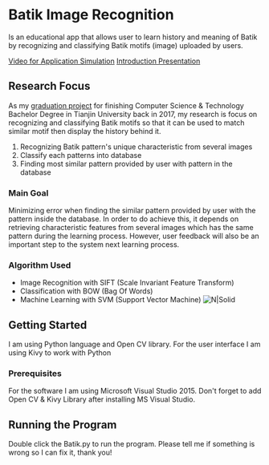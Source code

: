 # Batik Image Recognition
Is an educational app that allows user to learn history and meaning of Batik by recognizing and classifying Batik motifs (image) uploaded by users.

[Video for Application Simulation](https://drive.google.com/open?id=1ZSZ8w06kbT2Prvq0KRKQfTPsS1d6InZF)
[Introduction Presentation](https://drive.google.com/open?id=1xPbcjj85uPE7QhHale769-sBuKFGSY0z)

## Research Focus
As my [graduation project](https://drive.google.com/open?id=1zfx8tkr1wb61fqYbYHi3vU6mbEuu2baD) for finishing Computer Science & Technology Bachelor Degree in Tianjin University back in 2017, my research is focus on recognizing and classifying Batik motifs so that it can be used to match similar motif then display the history behind it.
1. Recognizing Batik pattern's unique characteristic from several images
2. Classify each patterns into database
3. Finding most similar pattern provided by user with pattern in the database

### Main Goal
Minimizing error when finding the similar pattern provided by user with the pattern inside the database. In order to do achieve this, it depends on retrieving characteristic features from several images which has the same pattern during the learning process. However, user feedback will also be an important step to the system next learning process.

### Algorithm Used
- Image Recognition with SIFT (Scale Invariant Feature Transform)
- Classification with BOW (Bag Of Words)
- Machine Learning with SVM (Support Vector Machine)
![N|Solid](https://i.imgur.com/tnQxyi7l.png)

## Getting Started
I am using Python language and Open CV library. For the user interface I am using Kivy to work with Python

### Prerequisites
For the software I am using Microsoft Visual Studio 2015. Don't forget to add Open CV & Kivy Library after installing MS Visual Studio.

## Running the Program
Double click the Batik.py to run the program. Please tell me if something is wrong so I can fix it, thank you!
